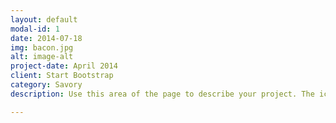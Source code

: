 ```yaml
---
layout: default
modal-id: 1
date: 2014-07-18
img: bacon.jpg
alt: image-alt
project-date: April 2014
client: Start Bootstrap
category: Savory
description: Use this area of the page to describe your project. The icon above is part of a free icon set by <a href="https://sellfy.com/p/8Q9P/jV3VZ/">Flat Icons</a>. On their website, you can download their free set with 16 icons, or you can purchase the entire set with 146 icons for only $12!

---
```

